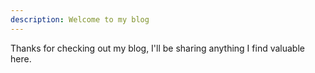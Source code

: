 ```yaml
---
description: Welcome to my blog
---
```

Thanks for checking out my blog, I'll be sharing anything I find valuable here.
